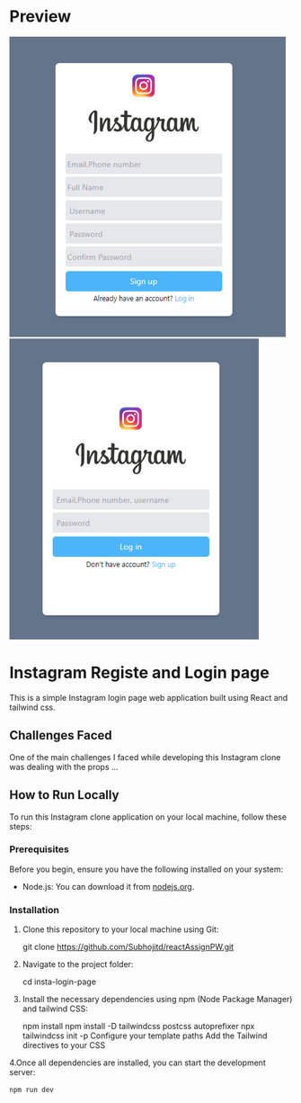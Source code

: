 # Preview 

![Screenshot](screenshot.png)  ![Screenshot](screenshot2.png)



# Instagram Registe and Login page

This is a simple Instagram login page web application built using React and tailwind css. 

## Challenges Faced

One of the main challenges I faced while developing this Instagram clone was dealing with the props ...

## How to Run Locally

To run this Instagram clone application on your local machine, follow these steps:

### Prerequisites

Before you begin, ensure you have the following installed on your system:

- Node.js: You can download it from [nodejs.org](https://nodejs.org/).

### Installation

1. Clone this repository to your local machine using Git:

   git clone https://github.com/Subhojitd/reactAssignPW.git

2. Navigate to the project folder:

   cd insta-login-page
3. Install the necessary dependencies using npm (Node Package Manager) and tailwind CSS:

    npm install
    npm install -D tailwindcss postcss autoprefixer
    npx tailwindcss init -p
    Configure your template paths
    Add the Tailwind directives to your CSS

4.Once all dependencies are installed, you can start the development server:

    npm run dev




